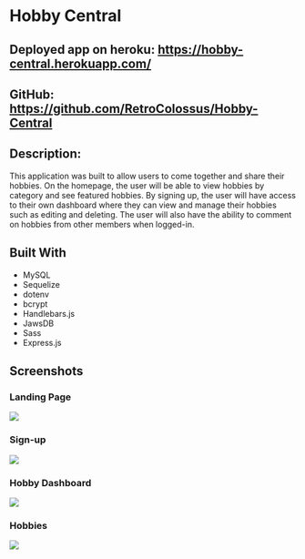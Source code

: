# Hobby Central

## Deployed app on heroku: https://hobby-central.herokuapp.com/

## GitHub: https://github.com/RetroColossus/Hobby-Central

## Description: 
This application was built to allow users to come together and share their hobbies.  On the homepage, the user will be able to view hobbies by category and see featured hobbies.  By signing up, the user will have access to their own dashboard where they can view and manage their hobbies such as editing and deleting.  The user will also have the ability to comment on hobbies from other members when logged-in.

## Built With
* MySQL
* Sequelize
* dotenv
* bcrypt
* Handlebars.js
* JawsDB
* Sass
* Express.js

## Screenshots

### Landing Page 

![](/public/images/home-page.png)

### Sign-up

![](/public/images/sign-up.png)

### Hobby Dashboard

![](/public/images/my-hobbies.png)

### Hobbies

![](/public/images/hobbies.png)